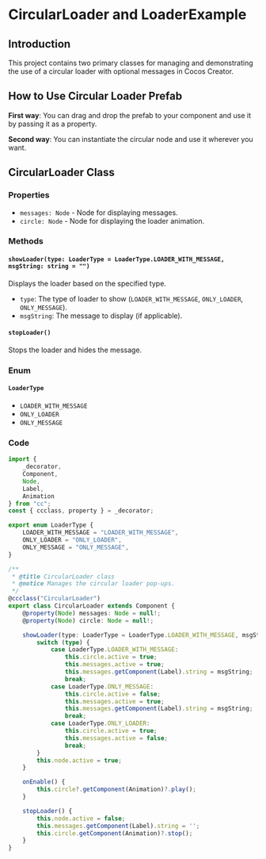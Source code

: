 # CircularLoader and LoaderExample

## Introduction

This project contains two primary classes for managing and demonstrating the use of a circular loader with optional messages in Cocos Creator.

## How to Use Circular Loader Prefab

**First way**: You can drag and drop the prefab to your component and use it by passing it as a property.

**Second way**: You can instantiate the circular node and use it wherever you want.

## CircularLoader Class

### Properties

- `messages: Node` - Node for displaying messages.
- `circle: Node` - Node for displaying the loader animation.

### Methods

#### `showLoader(type: LoaderType = LoaderType.LOADER_WITH_MESSAGE, msgString: string = "")`

Displays the loader based on the specified type.

- `type`: The type of loader to show (`LOADER_WITH_MESSAGE`, `ONLY_LOADER`, `ONLY_MESSAGE`).
- `msgString`: The message to display (if applicable).

#### `stopLoader()`

Stops the loader and hides the message.

### Enum

#### `LoaderType`

- `LOADER_WITH_MESSAGE`
- `ONLY_LOADER`
- `ONLY_MESSAGE`

### Code

```typescript
import {
    _decorator,
    Component,
    Node,
    Label,
    Animation
} from "cc";
const { ccclass, property } = _decorator;

export enum LoaderType {
    LOADER_WITH_MESSAGE = "LOADER_WITH_MESSAGE",
    ONLY_LOADER = "ONLY_LOADER",
    ONLY_MESSAGE = "ONLY_MESSAGE",
}

/**
 * @title CircularLoader class
 * @notice Manages the circular loader pop-ups.
 */
@ccclass("CircularLoader")
export class CircularLoader extends Component {
    @property(Node) messages: Node = null!;
    @property(Node) circle: Node = null!;

    showLoader(type: LoaderType = LoaderType.LOADER_WITH_MESSAGE, msgString: string = "") {
        switch (type) {
            case LoaderType.LOADER_WITH_MESSAGE:
                this.circle.active = true;
                this.messages.active = true;
                this.messages.getComponent(Label).string = msgString;
                break;
            case LoaderType.ONLY_MESSAGE:
                this.circle.active = false;
                this.messages.active = true;
                this.messages.getComponent(Label).string = msgString;
                break;
            case LoaderType.ONLY_LOADER:
                this.circle.active = true;
                this.messages.active = false;
                break;
        }
        this.node.active = true;
    }

    onEnable() {
        this.circle?.getComponent(Animation)?.play();
    }

    stopLoader() {
        this.node.active = false;
        this.messages.getComponent(Label).string = '';
        this.circle.getComponent(Animation)?.stop();
    }
}

